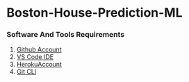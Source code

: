 # Boston-House-Prediction-ML

### Software And Tools Requirements

1. [Github Account](https://github.com)
2. [VS Code IDE](https://code.visualstudio.com/)
3. [HerokuAccount](https://heroku.com)
4. [Git CLI](https://git-scm.com/book/en/v2/Getting-Started-The-Command-Line)